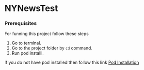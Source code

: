 # NYNewsTest

### Prerequisites
For funning this project follow these steps

1. Go to terminal.
2. Go to the project folder by `cd` command.
3. Run pod installl.

If you do not have pod installed then follow this link [Pod Installation](https://cocoapods.org/) 

